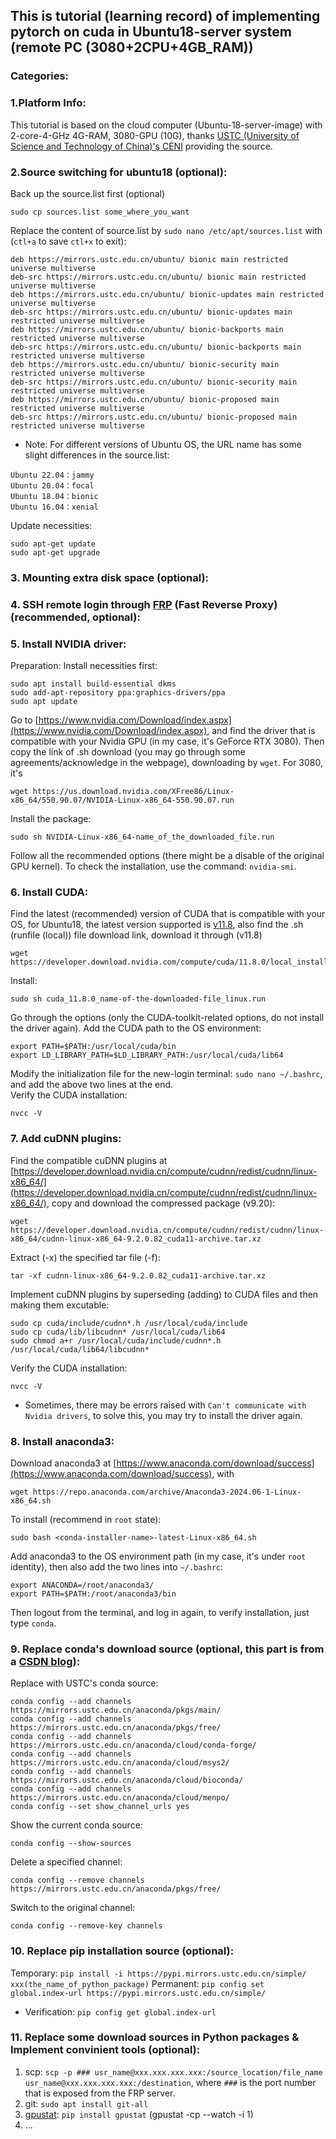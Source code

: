 ## This is tutorial (learning record) of implementing pytorch on cuda in Ubuntu18-server system (remote PC (3080+2CPU+4GB_RAM))

### Categories:

### 1.Platform Info:

This tutorial is based on the cloud computer (Ubuntu-18-server-image) with 2-core-4-GHz 4G-RAM, 3080-GPU (10G), thanks [USTC (University of Science and Technology of China)'s CENI](https://ceni.ustc.edu.cn/land) providing the source.

### 2.Source switching for ubuntu18 (optional):
Back up the source.list first (optional)
```
sudo cp sources.list some_where_you_want
```
Replace the content of source.list by ```sudo nano /etc/apt/sources.list``` with (```ctl+a``` to save ```ctl+x``` to exit):
```
deb https://mirrors.ustc.edu.cn/ubuntu/ bionic main restricted universe multiverse
deb-src https://mirrors.ustc.edu.cn/ubuntu/ bionic main restricted universe multiverse
deb https://mirrors.ustc.edu.cn/ubuntu/ bionic-updates main restricted universe multiverse
deb-src https://mirrors.ustc.edu.cn/ubuntu/ bionic-updates main restricted universe multiverse
deb https://mirrors.ustc.edu.cn/ubuntu/ bionic-backports main restricted universe multiverse
deb-src https://mirrors.ustc.edu.cn/ubuntu/ bionic-backports main restricted universe multiverse
deb https://mirrors.ustc.edu.cn/ubuntu/ bionic-security main restricted universe multiverse
deb-src https://mirrors.ustc.edu.cn/ubuntu/ bionic-security main restricted universe multiverse
deb https://mirrors.ustc.edu.cn/ubuntu/ bionic-proposed main restricted universe multiverse
deb-src https://mirrors.ustc.edu.cn/ubuntu/ bionic-proposed main restricted universe multiverse
```
* Note: For different versions of Ubuntu OS, the URL name has some slight differences in the source.list:
```
Ubuntu 22.04：jammy
Ubuntu 20.04：focal
Ubuntu 18.04：bionic
Ubuntu 16.04：xenial
```
Update necessities:
```
sudo apt-get update
sudo apt-get upgrade
```

### 3. Mounting extra disk space (optional):

### 4. SSH remote login through [FRP](https://github.com/fatedier/frp) (Fast Reverse Proxy) (recommended, optional):

### 5. Install NVIDIA driver:
Preparation: Install necessities first:
```
sudo apt install build-essential dkms
sudo add-apt-repository ppa:graphics-drivers/ppa
sudo apt update
```
Go to [https://www.nvidia.com/Download/index.aspx](https://www.nvidia.com/Download/index.aspx), and find the driver that is compatible with your Nvidia GPU (in my case, it's GeForce RTX 3080). Then copy the link of .sh download (you may go through some agreements/acknowledge in the webpage), downloading by ```wget```. For 3080, it's 
```
wget https://us.download.nvidia.com/XFree86/Linux-x86_64/550.90.07/NVIDIA-Linux-x86_64-550.90.07.run
```
Install the package:
```
sudo sh NVIDIA-Linux-x86_64-name_of_the_downloaded_file.run
```
Follow all the recommended options (there might be a disable of the original GPU kernel). To check the installation, use the command: ```nvidia-smi```.

### 6. Install CUDA:
Find the latest (recommended) version of CUDA that is compatible with your OS, for Ubuntu18, the latest version supported is [v11.8](https://developer.nvidia.com/cuda-11-8-0-download-archive?target_os=Linux&target_arch=x86_64&Distribution=Ubuntu&target_version=18.04&target_type=runfile_local), also find the .sh (runfile (local)) file download link, download it through (v11.8)
```
wget https://developer.download.nvidia.com/compute/cuda/11.8.0/local_installers/cuda_11.8.0_520.61.05_linux.run
```
Install:
```
sudo sh cuda_11.8.0_name-of-the-downloaded-file_linux.run
```
Go through the options (only the CUDA-toolkit-related options, do not install the driver again). <be>
Add the CUDA path to the OS environment: 
```
export PATH=$PATH:/usr/local/cuda/bin
export LD_LIBRARY_PATH=$LD_LIBRARY_PATH:/usr/local/cuda/lib64
```
Modify the initialization file for the new-login terminal: ```sudo nano ~/.bashrc```, and add the above two lines at the end. <br>
Verify the CUDA installation:
```
nvcc -V
```

### 7. Add cuDNN plugins:
Find the compatible cuDNN plugins at [https://developer.download.nvidia.cn/compute/cudnn/redist/cudnn/linux-x86_64/](https://developer.download.nvidia.cn/compute/cudnn/redist/cudnn/linux-x86_64/), copy and download the compressed package (v9.20):
```
wget https://developer.download.nvidia.cn/compute/cudnn/redist/cudnn/linux-x86_64/cudnn-linux-x86_64-9.2.0.82_cuda11-archive.tar.xz
```
Extract (-x) the specified tar file (-f):
```
tar -xf cudnn-linux-x86_64-9.2.0.82_cuda11-archive.tar.xz
```
Implement cuDNN plugins by superseding (adding) to CUDA files and then making them excutable:
```
sudo cp cuda/include/cudnn*.h /usr/local/cuda/include
sudo cp cuda/lib/libcudnn* /usr/local/cuda/lib64
sudo chmod a+r /usr/local/cuda/include/cudnn*.h /usr/local/cuda/lib64/libcudnn*
```
Verify the CUDA installation:
```
nvcc -V
```
* Sometimes, there may be errors raised with ```Can't communicate with Nvidia drivers```, to solve this, you may try to install the driver again.

### 8. Install anaconda3:
Download anaconda3 at [https://www.anaconda.com/download/success](https://www.anaconda.com/download/success), with 
```
wget https://repo.anaconda.com/archive/Anaconda3-2024.06-1-Linux-x86_64.sh
```
To install (recommend in ```root``` state): 
```
sudo bash <conda-installer-name>-latest-Linux-x86_64.sh
```
Add anaconda3 to the OS environment path (in my case, it's under ```root``` identity), then also add the two lines into ```~/.bashrc```:
```
export ANACONDA=/root/anaconda3/
export PATH=$PATH:/root/anaconda3/bin
```
Then logout from the terminal, and log in again, to verify installation, just type ```conda```.

### 9. Replace conda's download source (optional, this part is from a [CSDN blog](https://blog.csdn.net/qq_44827847/article/details/133315853)):
Replace with USTC's conda source:
```
conda config --add channels https://mirrors.ustc.edu.cn/anaconda/pkgs/main/
conda config --add channels https://mirrors.ustc.edu.cn/anaconda/pkgs/free/
conda config --add channels https://mirrors.ustc.edu.cn/anaconda/cloud/conda-forge/
conda config --add channels https://mirrors.ustc.edu.cn/anaconda/cloud/msys2/
conda config --add channels https://mirrors.ustc.edu.cn/anaconda/cloud/bioconda/
conda config --add channels https://mirrors.ustc.edu.cn/anaconda/cloud/menpo/
conda config --set show_channel_urls yes
```
Show the current conda source:
```
conda config --show-sources
```
Delete a specified channel:
```
conda config --remove channels https://mirrors.ustc.edu.cn/anaconda/pkgs/free/
```
Switch to the original channel:
```
conda config --remove-key channels
```

### 10. Replace pip installation source (optional):
Temporary:
```pip install -i https://pypi.mirrors.ustc.edu.cn/simple/ xxx(the_name_of_python_package)```
Permanent:
```pip config set global.index-url https://pypi.mirrors.ustc.edu.cn/simple/```
* Verification: ```pip config get global.index-url```

### 11. Replace some download sources in Python packages & Implement convinient tools (optional): 
1. scp: ```scp -p ### usr_name@xxx.xxx.xxx.xxx:/source_location/file_name usr_name@xxx.xxx.xxx.xxx:/destination```, where ```###``` is the port number that is exposed from the FRP server.
2. git:
```sudo apt install git-all```
3. [gpustat](https://github.com/wookayin/gpustat):
```pip install gpustat``` (gpustat -cp --watch -i 1)
4. ...
